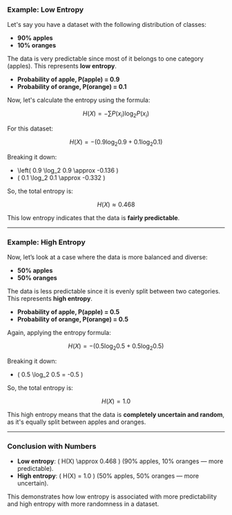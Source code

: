 ### Example: Low Entropy

Let's say you have a dataset with the following distribution of classes:

- **90% apples**
- **10% oranges**

The data is very predictable since most of it belongs to one category (apples). This represents **low entropy**.

- **Probability of apple, P(apple) = 0.9**
- **Probability of orange, P(orange) = 0.1**

Now, let's calculate the entropy using the formula:

$$
H(X) = - \sum P(x_i) \log_2 P(x_i)
$$

For this dataset:

$$
H(X) = - \left( 0.9 \log_2 0.9 + 0.1 \log_2 0.1 \right)
$$

Breaking it down:

- \left( 0.9 \log_2 0.9 \approx -0.136 \)
- \( 0.1 \log_2 0.1 \approx -0.332 \)

So, the total entropy is:

$$
H(X) \approx 0.468
$$

This low entropy indicates that the data is **fairly predictable**.

---

### Example: High Entropy

Now, let’s look at a case where the data is more balanced and diverse:

- **50% apples**
- **50% oranges**

The data is less predictable since it is evenly split between two categories. This represents **high entropy**.

- **Probability of apple, P(apple) = 0.5**
- **Probability of orange, P(orange) = 0.5**

Again, applying the entropy formula:

$$
H(X) = - \left( 0.5 \log_2 0.5 + 0.5 \log_2 0.5 \right)
$$

Breaking it down:

- \( 0.5 \log_2 0.5 = -0.5 \)

So, the total entropy is:

$$
H(X) = 1.0
$$

This high entropy means that the data is **completely uncertain and random**, as it's equally split between apples and oranges.

---

### Conclusion with Numbers

- **Low entropy**: \( H(X) \approx 0.468 \) (90% apples, 10% oranges — more predictable).
- **High entropy**: \( H(X) = 1.0 \) (50% apples, 50% oranges — more uncertain).

This demonstrates how low entropy is associated with more predictability and high entropy with more randomness in a dataset.
